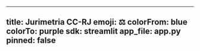 
---
title: Jurimetria CC-RJ
emoji: ⚖️
colorFrom: blue
colorTo: purple
sdk: streamlit
app_file: app.py
pinned: false
---
